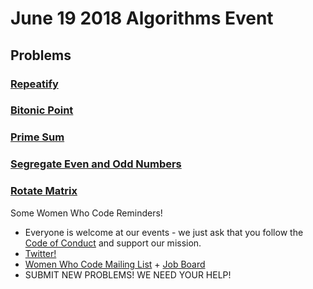 # June 19 2018 Algorithms Event

## Problems
### [Repeatify](https://github.com/WomenWhoCodeNYC/Algorithms/blob/master/challenges/repeatify/repeatify.md)
### [Bitonic Point](https://github.com/WomenWhoCodeNYC/Algorithms/blob/master/challenges/bitonicPoint/bitonicPoint.md)
### [Prime Sum](https://github.com/WomenWhoCodeNYC/Algorithms/blob/master/challenges/primeSum/primeSum.md)
### [Segregate Even and Odd Numbers](https://github.com/WomenWhoCodeNYC/Algorithms/blob/master/challenges/segregateEvenOdd/segregateEvenOdd.md)
### [Rotate Matrix](https://github.com/WomenWhoCodeNYC/Algorithms/blob/master/challenges/rotateMatrix/rotateMatrix.md)

Some Women Who Code Reminders!
* Everyone is welcome at our events - we just ask that you follow the [Code of Conduct](https://www.womenwhocode.com/codeofconduct) and support our mission.
* [Twitter!](https://twitter.com/wwcboston)
* [Women Who Code Mailing List](https://www.womenwhocode.com/) + [Job Board](https://www.womenwhocode.com/jobs)
* SUBMIT NEW PROBLEMS! WE NEED YOUR HELP!
